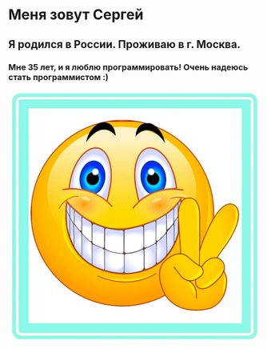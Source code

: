 # Меня зовут Сергей
## Я родился в России. Проживаю в г. Москва.
### Мне 35 лет, и я люблю программировать! Очень надеюсь стать программистом :)

![Hello](foto.jpg "Hello")
